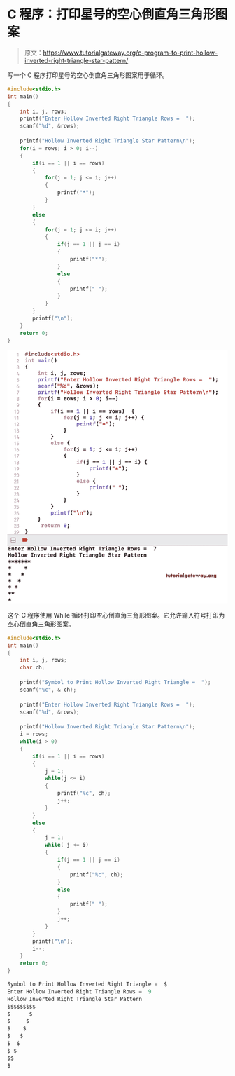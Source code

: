 # C 程序：打印星号的空心倒直角三角形图案

> 原文：<https://www.tutorialgateway.org/c-program-to-print-hollow-inverted-right-triangle-star-pattern/>

写一个 C 程序打印星号的空心倒直角三角形图案用于循环。

```c
#include<stdio.h>
int main()
{
 	int i, j, rows; 
 	printf("Enter Hollow Inverted Right Triangle Rows =  ");
 	scanf("%d", &rows);

    printf("Hollow Inverted Right Triangle Star Pattern\n");
	for(i = rows; i > 0; i--)
	{
        if(i == 1 || i == rows)
        {
            for(j = 1; j <= i; j++)
            {
                printf("*");
            }
        }
        else
        {
            for(j = 1; j <= i; j++)
            {
                if(j == 1 || j == i)
                {
                    printf("*");
                }
                else
                {
                    printf(" ");
                }
            }
        }   
		printf("\n");
	}
 	return 0;
}
```

![C Program to Print Hollow Inverted Right Triangle Star Pattern 1](img/e40fafb5406775a5f63789f8c0718b42.png)

这个 C 程序使用 While 循环打印空心倒直角三角形图案。它允许输入符号打印为空心倒直角三角形图案。

```c
#include<stdio.h>
int main()
{
 	int i, j, rows; 
    char ch;

    printf("Symbol to Print Hollow Inverted Right Triangle =  ");
    scanf("%c", & ch);

 	printf("Enter Hollow Inverted Right Triangle Rows =  ");
 	scanf("%d", &rows);

    printf("Hollow Inverted Right Triangle Star Pattern\n");
    i = rows;
	while(i > 0)
	{
        if(i == 1 || i == rows)
        {
            j = 1;
            while(j <= i)
            {
                printf("%c", ch);
                j++;
            }
        }
        else
        {
            j = 1;
            while( j <= i)
            {
                if(j == 1 || j == i)
                {
                    printf("%c", ch);
                }
                else
                {
                    printf(" ");
                }
                j++;
            }
        }   
		printf("\n");
        i--;
	}
 	return 0;
}
```

```c
Symbol to Print Hollow Inverted Right Triangle =  $
Enter Hollow Inverted Right Triangle Rows =  9
Hollow Inverted Right Triangle Star Pattern
$$$$$$$$$
$      $
$     $
$    $
$   $
$  $
$ $
$$
$
```
